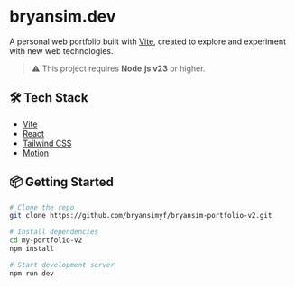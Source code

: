 # bryansim.dev

A personal web portfolio built with [Vite](https://vitejs.dev), created to explore and experiment with new web technologies.

> ⚠️ This project requires **Node.js v23** or higher.

## 🛠 Tech Stack

- [Vite](https://vitejs.dev)
- [React](https://reactjs.org)
- [Tailwind CSS](https://tailwindcss.com)
- [Motion](https://motion.dev/)

## 📦 Getting Started

```bash
# Clone the repo
git clone https://github.com/bryansimyf/bryansim-portfolio-v2.git

# Install dependencies
cd my-portfolio-v2
npm install

# Start development server
npm run dev
```
